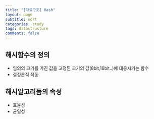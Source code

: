 ```yaml
---
title: "[자료구조] Hash"
layout: page
subtitle: sort
categories: study
tags: datastructure
comments: false
---
```


## 해시함수의 정의
- 임의의 크기를 가진 값을 고정된 크기의 값(8bit,16bit..)에 대응시키는 함수
- 결정론적 작동

## 해시알고리듬의 속성
- 효율성
- 균일성
